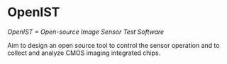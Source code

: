 # OpenIST
*OpenIST = Open-source Image Sensor Test Software* 

Aim to design an open source tool to control the sensor operation and to collect and analyze CMOS imaging integrated chips.
